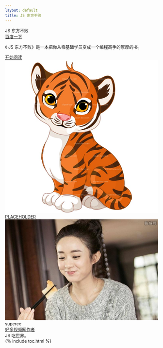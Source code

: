 ```yaml
---
layout: default
title: JS 东方不败
---
```


<section class='book'>
  <div class='wrapper-inside clearfix'>
    <div class='top-large'>
      <div class='book-title'>
        JS 东方不败
      </div>
      <div class='book-author'>
        <a href="https://www.baidu.com">百度一下</a>
      </div>
      <p class='book-description'>
        《 JS 东方不败》是一本把你从零基础学员变成一个编程高手的厚厚的书。
      </p>
      <a href="#toc" class="read-btn">开始阅读</a>
    </div>
    <img alt="git" class="book-image" src="images/book-cover.jpg"/>
  </div>
</section>
<div class="divider">
  <a href="#">PLACEHOLDER</a>
</div>
<div class="reviewers">
  <div class="name-card">
    <img src="./img/1.jpg">
    <div class="text">
      <div class="name">
       superce
      </div>
      <div class="job-title"><a href="http://haoduoshipin.com">好多视频网作者</a></div>
      JS 吃世界。
    </div>
  </div>
</div>
<div id="toc"></div>
{% include toc.html %}
